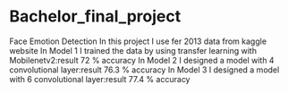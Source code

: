 # Bachelor_final_project
Face Emotion Detection 
In this project I use fer 2013 data from kaggle website
In Model 1 I trained the data by using transfer learning with Mobilenetv2:result 72 % accuracy
In Model 2 I designed a model with 4 convolutional layer:result 76.3 % accuracy
In Model 3 I designed a model with 6 convolutional layer:result 77.4 % accuracy
